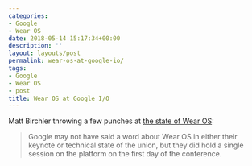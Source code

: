 ```yaml
---
categories:
- Google
- Wear OS
date: 2018-05-14 15:17:34+00:00
description: ''
layout: layouts/post
permalink: wear-os-at-google-io/
tags:
- Google
- Wear OS
- post
title: Wear OS at Google I/O
---
```


<p>Matt Birchler throwing a few punches at <a href="https://birchtree.me/blog/wear-os-at-google-io/">the state of Wear OS</a>:</p>
<blockquote>
<p>Google may not have said a word about Wear OS in either their keynote or technical state of the union, but they did hold a single session on the platform on the first day of the conference.</p>
</blockquote>